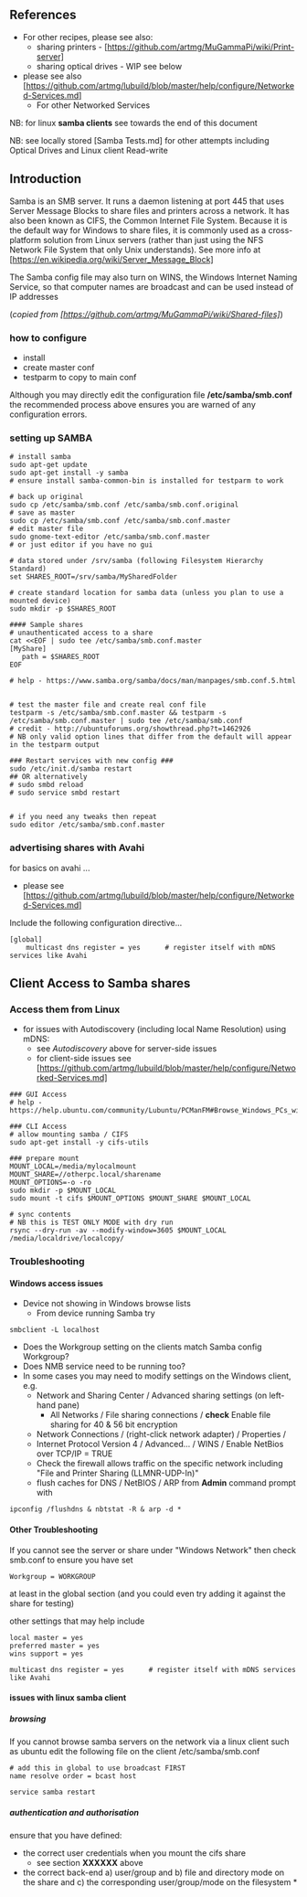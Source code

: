 
## References

* For other recipes, please see also:
    * sharing printers - [https://github.com/artmg/MuGammaPi/wiki/Print-server]
    * sharing optical drives - WIP see below
* please see also [https://github.com/artmg/lubuild/blob/master/help/configure/Networked-Services.md]
    * For other Networked Services

NB: for linux **samba clients** see towards the end of this document

NB: see locally stored [Samba Tests.md] for other attempts including Optical Drives and Linux client Read-write


## Introduction

Samba is an SMB server. 
It runs a daemon listening at port 445 that uses Server Message Blocks 
to share files and printers across a network. 
It has also been known as CIFS, the Common Internet File System. 
Because it is the default way for Windows to share files, 
it is commonly used as a cross-platform solution from Linux servers 
(rather than just using the NFS Network File System that only Unix understands). 
See more info at [https://en.wikipedia.org/wiki/Server_Message_Block]

The Samba config file may also turn on WINS, 
the Windows Internet Naming Service, 
so that computer names are broadcast and can be used instead of IP addresses

(_copied from [https://github.com/artmg/MuGammaPi/wiki/Shared-files]_)

### how to configure

* install
* create master conf
* testparm to copy to main conf

Although you may directly edit the configuration file **/etc/samba/smb.conf** the recommended process above ensures you are warned of any configuration errors. 


### setting up SAMBA

```
# install samba
sudo apt-get update
sudo apt-get install -y samba
# ensure install samba-common-bin is installed for testparm to work

# back up original
sudo cp /etc/samba/smb.conf /etc/samba/smb.conf.original
# save as master
sudo cp /etc/samba/smb.conf /etc/samba/smb.conf.master
# edit master file
sudo gnome-text-editor /etc/samba/smb.conf.master
# or just editor if you have no gui

# data stored under /srv/samba (following Filesystem Hierarchy Standard)
set SHARES_ROOT=/srv/samba/MySharedFolder

# create standard location for samba data (unless you plan to use a mounted device)
sudo mkdir -p $SHARES_ROOT

#### Sample shares
# unauthenticated access to a share
cat <<EOF | sudo tee /etc/samba/smb.conf.master 
[MyShare]
   path = $SHARES_ROOT
EOF

# help - https://www.samba.org/samba/docs/man/manpages/smb.conf.5.html


# test the master file and create real conf file
testparm -s /etc/samba/smb.conf.master && testparm -s /etc/samba/smb.conf.master | sudo tee /etc/samba/smb.conf
# credit - http://ubuntuforums.org/showthread.php?t=1462926
# NB only valid option lines that differ from the default will appear in the testparm output

### Restart services with new config ###
sudo /etc/init.d/samba restart
## OR alternatively
# sudo smbd reload
# sudo service smbd restart


# if you need any tweaks then repeat
sudo editor /etc/samba/smb.conf.master 

```


### advertising shares with Avahi

for basics on avahi ...
* please see [https://github.com/artmg/lubuild/blob/master/help/configure/Networked-Services.md]

Include the following configuration directive...

```
[global]
    multicast dns register = yes      # register itself with mDNS services like Avahi
```




## Client Access to Samba shares

### Access them from Linux ###

* for issues with Autodiscovery (including local Name Resolution) using mDNS:
   * see _Autodiscovery_ above for server-side issues
   * for client-side issues see [https://github.com/artmg/lubuild/blob/master/help/configure/Networked-Services.md]

``` 
### GUI Access
# help - https://help.ubuntu.com/community/Lubuntu/PCManFM#Browse_Windows_PCs_with_Samba

### CLI Access
# allow mounting samba / CIFS 
sudo apt-get install -y cifs-utils

### prepare mount
MOUNT_LOCAL=/media/mylocalmount
MOUNT_SHARE=//otherpc.local/sharename
MOUNT_OPTIONS=-o -ro 
sudo mkdir -p $MOUNT_LOCAL
sudo mount -t cifs $MOUNT_OPTIONS $MOUNT_SHARE $MOUNT_LOCAL

# sync contents
# NB this is TEST ONLY MODE with dry run
rsync --dry-run -av --modify-window=3605 $MOUNT_LOCAL /media/localdrive/localcopy/ 
```


 
### Troubleshooting ####

#### Windows access issues

* Device not showing in Windows browse lists
    * From device running Samba try

```
smbclient -L localhost
```

 * Does the Workgroup setting on the clients match Samba config Workgroup?
 * Does NMB service need to be running too?
 * In some cases you may need to modify settings on the Windows client, e.g.
     * Network and Sharing Center / Advanced sharing settings (on left-hand pane)
         * All Networks / File sharing connections / **check** Enable file sharing for 40 & 56 bit encryption
     * Network Connections / (right-click network adapter) / Properties / 
     * Internet Protocol Version 4 / Advanced... / WINS / Enable NetBios over TCP/IP = TRUE
     * Check the firewall allows traffic on the specific network including "File and Printer Sharing (LLMNR-UDP-In)"
     * flush caches for DNS / NetBIOS / ARP from **Admin** command prompt with

```
ipconfig /flushdns & nbtstat -R & arp -d *
```

#### Other Troubleshooting ###

If you cannot see the server or share under "Windows Network" then check smb.conf 
to ensure you have set
```
Workgroup = WORKGROUP
```
at least in the global section (and you could even try adding it against the share for testing)

other settings that may help include
```
local master = yes
preferred master = yes
wins support = yes

multicast dns register = yes      # register itself with mDNS services like Avahi
```

#### issues with linux samba client

##### browsing

If you cannot browse samba servers on the network via a linux client such as ubuntu
edit the following file on the client /etc/samba/smb.conf

```
# add this in global to use broadcast FIRST
name resolve order = bcast host

service samba restart
```

##### authentication and authorisation

ensure that you have defined:
* the correct user credentials when you mount the cifs share
    * see section **XXXXXX** above 
* the correct back-end a) user/group and b) file and directory mode on the share and c) the corresponding user/group/mode on the filesystem
    * 



